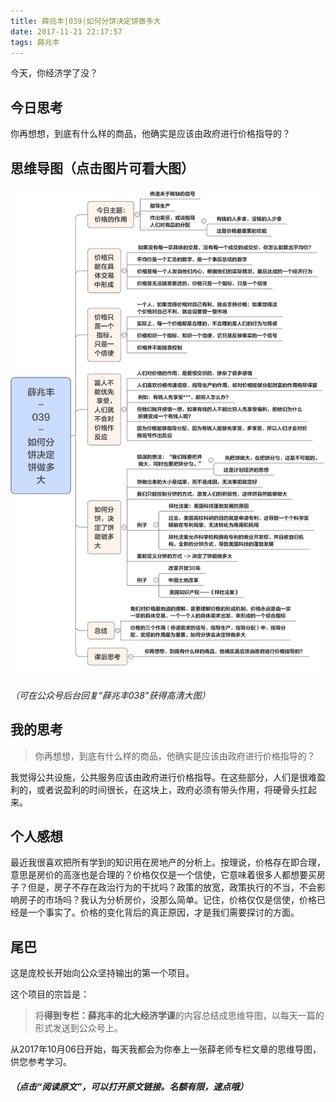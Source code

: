 ```yaml
---
title: 薛兆丰|039|如何分饼决定饼做多大
date: 2017-11-21 22:17:57
tags: 薛兆丰
---
```


今天，你经济学了没？

## 今日思考

你再想想，到底有什么样的商品，他确实是应该由政府进行价格指导的？


## 思维导图（点击图片可看大图）

![薛兆丰 - 039 - 如何分饼决定饼做多大](media/%E8%96%9B%E5%85%86%E4%B8%B0%20-%20039%20-%20%E5%A6%82%E4%BD%95%E5%88%86%E9%A5%BC%E5%86%B3%E5%AE%9A%E9%A5%BC%E5%81%9A%E5%A4%9A%E5%A4%A7.png)

*（可在公众号后台回复“薛兆丰038”获得高清大图）*

## 我的思考

> 你再想想，到底有什么样的商品，他确实是应该由政府进行价格指导的？

我觉得公共设施，公共服务应该由政府进行价格指导。在这些部分，人们是很难盈利的，或者说盈利的时间很长，在这块上，政府必须有带头作用，将硬骨头扛起来。

## 个人感想

最近我很喜欢把所有学到的知识用在房地产的分析上。按理说，价格存在即合理，意思是房价的高涨也是合理的？价格仅仅是一个信使，它意味着很多人都想要买房子？但是，房子不存在政治行为的干扰吗？政策的放宽，政策执行的不当，不会影响房子的市场吗？我认为分析房价，没那么简单。记住，价格仅仅是信使，价格已经是一个事实了。价格的变化背后的真正原因，才是我们需要探讨的方面。

## 尾巴

这是庞校长开始向公众坚持输出的第一个项目。

这个项目的宗旨是：

> 将**得到专栏：薛兆丰的北大经济学课**的内容总结成思维导图，以每天一篇的形式发送到公众号上。

从2017年10月06日开始，每天我都会为你奉上一张薛老师专栏文章的思维导图，供您参考学习。

##### *（点击“阅读原文”，可以打开原文链接。名额有限，速点哦）*

